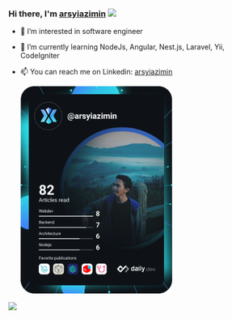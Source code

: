 ### Hi there, I'm <a href="https://www.linkedin.com/in/muh-arsyi-azimin/" target="_blank">arsyiazimin</a> <img src="https://media.giphy.com/media/hvRJCLFzcasrR4ia7z/giphy.gif" width="25px">
<!--- - 👋 Hi, I’m @arsyiazimin --->
- 👀 I’m interested in software engineer
- 🌱 I’m currently learning NodeJs, Angular, Nest.js, Laravel, Yii, CodeIgniter
- 📫 You can reach me on Linkedin: [arsyiazimin](https://www.linkedin.com/in/muh-arsyi-azimin/)

  <a href="https://app.daily.dev/arsyiazimin"><img src="https://github.com/arsyiazimin/arsyiazimin/blob/main/devcard.svg" width="300" alt="Arsyi Azimin's Dev Card"/></a>
<p> 
 <img height="180em" src="https://github-readme-stats-alpha-mauve.vercel.app/api?username=arsyiazimin&show_icons=true&hide_border=true&&count_private=true&include_all_commits=true&theme=tokyonight" />
  <!--- <img height="180em" src="https://github-readme-stats-alpha-mauve.vercel.app/api/top-langs/?username=arsyiazimin&show_icons=true&hide_border=true&layout=compact&langs_count=8&theme=tokyonight"/> --->
</p>

<!---
arsyiazimin/arsyiazimin is a ✨ special ✨ repository because its `README.md` (this file) appears on your GitHub profile.
You can click the Preview link to take a look at your changes.
--->

